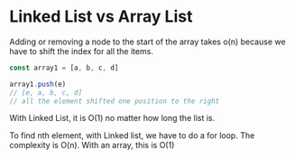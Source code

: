 # Linked List vs Array List

Adding or removing a node to the start of the array takes o(n) because we have to shift the index for all the items.

```ts
const array1 = [a, b, c, d]

array1.push(e)
// [e, a, b, c, d]
// all the element shifted one position to the right
```

With Linked List, it is O(1) no matter how long the list is.

To find nth element, with Linked list, we have to do a for loop. The complexity is O(n). With an array, this is O(1)
